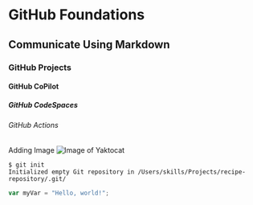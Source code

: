 # GitHub Foundations
## Communicate Using Markdown
### GitHub Projects
#### GitHub CoPilot
##### GitHub CodeSpaces
###### GitHub Actions

Adding Image
![Image of Yaktocat](https://octodex.github.com/images/yaktocat.png)

```
$ git init
Initialized empty Git repository in /Users/skills/Projects/recipe-repository/.git/
```

``` javascript
var myVar = "Hello, world!";
```
